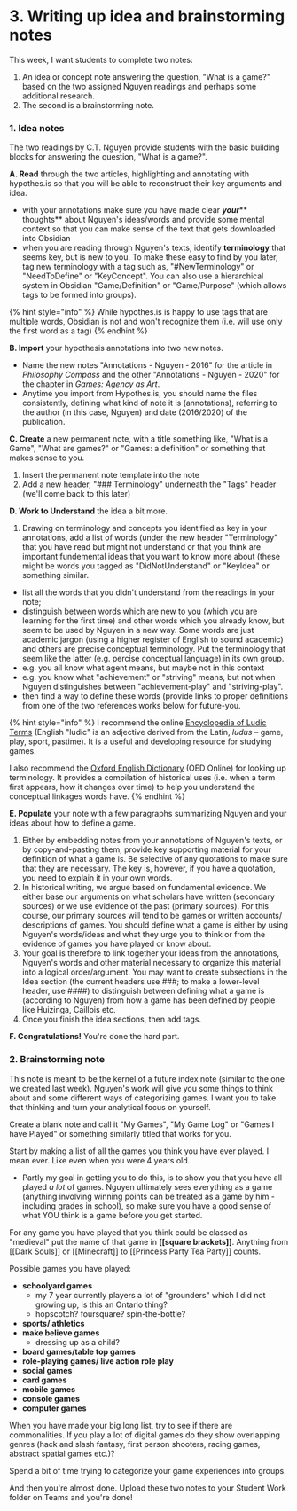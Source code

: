 # 3. Writing up idea and brainstorming notes

This week, I want students to complete two notes:&#x20;

1. An idea or concept note answering the question, "What is a game?" based on the two assigned Nguyen readings and perhaps some additional research.
2. The second is a brainstorming note.&#x20;

### 1. Idea notes

The two readings by C.T. Nguyen provide students with the basic building blocks for answering the question, "What is a game?".&#x20;

**A. Read** through the two articles, highlighting and annotating with hypothes.is so that you will be able to reconstruct their key arguments and idea.

* with your annotations make sure you have made clear _**your**_** thoughts** about Nguyen's ideas/words and provide some mental context so that you can make sense of the text that gets downloaded into Obsidian
* when you are reading through Nguyen's texts, identify **terminology** that seems key, but is new to you. To make these easy to find by you later, tag new terminology with a tag such as, "#NewTerminology" or "NeedToDefine" or "KeyConcept". You can also use a hierarchical system in Obsidian "Game/Definition" or "Game/Purpose" (which allows tags to be formed into groups).&#x20;

{% hint style="info" %}
While hypothes.is is happy to use tags that are multiple words, Obsidian is not and won't recognize them (i.e. will use only the first word as a tag)
{% endhint %}

**B. Import** your hypothesis annotations into two new notes.&#x20;

* Name the new notes "Annotations - Nguyen - 2016" for the article in _Philosophy Compass_ and the other "Annotations - Nguyen - 2020" for the chapter in _Games: Agency as Art_.&#x20;
* Anytime you import from Hypothes.is, you should name the files consistently, defining what kind of note it is (annotations), referring to the author (in this case, Nguyen) and date (2016/2020) of the publication.&#x20;

**C. Create** a new permanent note, with a title something like, "What is a Game", "What are games?" or "Games: a definition" or something that makes sense to you.

1. Insert the permanent note template into the note
2. Add a new header, "### Terminology" underneath the "Tags" header (we'll come back to this later)

**D. Work to Understand** the idea a bit more.&#x20;

1. Drawing on terminology and concepts you identified as key in your annotations, add a list of words (under the new header "Terminology" that you have read but might not understand or that you think are important fundemental ideas that you want to know more about (these might be words you tagged as "DidNotUnderstand" or "KeyIdea" or something similar.&#x20;

* list all the words that you didn't understand from the readings in your note;&#x20;
* distinguish between words which are new to you (which you are learning for the first time) and other words which you already know, but seem to be used by Nguyen in a new way. Some words are just academic jargon (using a higher register of English to sound academic) and others are precise conceptual terminology. Put the terminology that seem like the latter (e.g. percise conceptual language) in its own group.
* e.g. you all know what agent means, but maybe not in this context
* e.g. you know what "achievement" or "striving" means, but not when Nguyen distinguishes between "achievement-play" and "striving-play".&#x20;
* then find a way to define these words (provide links to proper definitions from one of the two references works below for future-you.

{% hint style="info" %}
I recommend the online [Encyclopedia of Ludic Terms](https://eolt.org/) (English "ludic" is an adjective derived from the Latin, _ludus –_ game, play, sport, pastime). It is a useful and developing resource for studying games.

I also recommend the [Oxford English Dictionary](https://ocul-crl.primo.exlibrisgroup.com/permalink/01OCUL\_CRL/hgdufh/alma991022606770905153) (OED Online) for looking up terminology. It provides a compilation of historical uses (i.e. when a term first appears, how it changes over time) to help you understand the conceptual linkages words have.
{% endhint %}

**E. Populate** your note with a few paragraphs summarizing Nguyen and your ideas about how to define a game.&#x20;

1. Either by embedding notes from your annotations of Nguyen's texts, or by copy-and-pasting them, provide key supporting material for your definition of what a game is. Be selective of any quotations to make sure that they are necessary. The key is, however, if you have a quotation, you need to explain it in your own words.&#x20;
2. In historical writing, we argue based on fundamental evidence. We either base our arguments on what scholars have written (secondary sources) or we use evidence of the past (primary sources). For this course, our primary sources will tend to be games or written accounts/ descriptions of games. You should define what a game is either by using Nguyen's words/ideas and what they urge you to think or from the evidence of games you have played or know about.&#x20;
3. Your goal is therefore to link together your ideas from the annotations, Nguyen's words and other material necessary to organize this material into a logical order/argument. You may want to create subsections in the Idea section (the current headers use ###; to make a lower-level header, use ####) to distinguish between defining what a game is (according to Nguyen) from how a game has been defined by people like Huizinga, Caillois etc.&#x20;
4. Once you finish the idea sections, then add tags.

**F. Congratulations!** You're done the hard part.&#x20;

### 2. Brainstorming note

This note is meant to be the kernel of a future index note (similar to the one we created last week). Nguyen's work will give you some things to think about and some different ways of categorizing games. I want you to take that thinking and turn your analytical focus on yourself.&#x20;

Create a blank note and call it "My Games", "My Game Log" or "Games I have Played" or something similarly titled that works for you.&#x20;

Start by making a list of all the games you think you have ever played. I mean ever. Like even when you were 4 years old.&#x20;

* Partly my goal in getting you to do this, is to show you that you have all played _a lot_ of games. Nguyen ultimately sees everything as a game (anything involving winning points can be treated as a game by him - including grades in school), so make sure you have a good sense of what YOU think is a game before you get started.&#x20;

For any game you have played that you think could be classed as "medieval" put the name of that game in **\[\[square brackets]]**. Anything from \[\[Dark Souls]] or \[\[Minecraft]] to \[\[Princess Party Tea Party]] counts.&#x20;

Possible games you have played:

* **schoolyard games**&#x20;
  * my 7 year currently players a lot of "grounders" which I did not growing up, is this an Ontario thing?
  * hopscotch? foursquare? spin-the-bottle?
* **sports/ athletics**
* **make believe games**&#x20;
  * dressing up as a child?
* **board games/table top games**
* **role-playing games/ live action role play**
* **social games**
* **card games**
* **mobile games**
* **console games**
* **computer games**

When you have made your big long list, try to see if there are commonalities. If you play a lot of digital games do they show overlapping genres (hack and slash fantasy, first person shooters, racing games, abstract spatial games etc.)?

Spend a bit of time trying to categorize your game experiences into groups.&#x20;

And then you're almost done. Upload these two notes to your Student Work folder on Teams and you're done!
